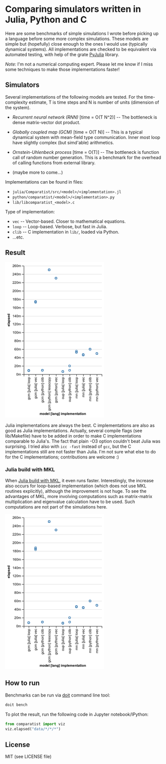 # Comparing simulators written in Julia, Python and C

Here are some benchmarks of simple simulations I wrote before picking
up a language before some more complex simulations.  These models are
simple but (hopefully) close enough to the ones I would use (typically
dynamical systems).  All implementations are checked to be equivalent
via automated testing, with help of the grate [PyJulia] library.

*Note:* I'm not a numerical computing expert.  Please let me know if I
miss some techniques to make those implementations faster!

[PyJulia]: https://github.com/JuliaPy/pyjulia


## Simulators

Several implementations of the following models are tested.  For the
time-complexity estimate, T is time steps and N is number of units
(dimension of the system).

- *Recurrent neural network (RNN)* [time = O(T N^2)] --
  The bottleneck is dense matrix-vector dot product.

- *Globally coupled map (GCM)* [time = O(T N)] --
  This is a typical dynamical system with mean-field type communication.
  Inner most loop have slightly complex (but simd'able) arithmetics.

- *Ornstein-Uhlenbeck process* [time = O(T)] --
  The bottleneck is function call of random number generation.
  This is a benchmark for the overhead of calling functions from external
  library.

- (maybe more to come...)


Implementations can be found in files:

- `julia/Comparatist/src/<model>/<implementation>.jl`
- `python/comparatist/<model>/<implementation>.py`
- `lib/libcomparatist_<model>.c`


Type of implementation:

- `vec` -- Vector-based.  Closer to mathematical equations.
- `loop` -- Loop-based.  Verbose, but fast in Julia.
- `clib` -- C implementation in `lib/`, loaded via Python.
- ...etc.


## Result

![Elapsed time (wall time) of each implementation.](https://github.com/tkf/comparatist/raw/data/elapsed.png)

Julia implementations are always the best.  C implementations are also
as good as Julia implementations.  Actually, several compile flags
(see lib/Makefile) have to be added in order to make C implementations
comparable to Julia's.  The fact that plain -O3 option couldn't beat
Julia was surprising.  I tried also with `icc -fast` instead of `gcc`,
but the C implementations still are not faster than Julia.  I'm not
sure what else to do for the C implementations; contributions are
welcome :)

### Julia build with MKL

When [Julia build with MKL][conda-julia], it even runs faster.
Interestingly, the increase also occurs for loop-based implementation
(which does not use MKL routines explicitly), although the improvement
is not huge.  To see the advantages of MKL, more involving
computations such as matrix-matrix multiplication and eigenvalue
calculation have to be used.  Such computations are not part of the
simulations here.

[conda-julia]: https://github.com/tkf/conda-julia/

![Elapsed time (wall time) of each implementation, using Julia build with MKL.](https://github.com/tkf/comparatist/raw/data/elapsed-julia-mkl.png)


## How to run

Benchmarks can be run via [doit] command line tool:

```sh
doit bench
```

[doit]: http://pydoit.org

To plot the result, run the following code in Jupyter notebook/IPython:

```python
from comparatist import viz
viz.elapsed("data/*/*/*")
```


## License

MIT (see LICENSE file)
